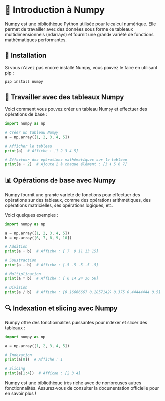 # 🔢 Introduction à Numpy

[Numpy](https://numpy.org/) est une bibliothèque Python utilisée pour le calcul numérique. Elle permet de travailler avec des données sous forme de tableaux multidimensionnels (ndarrays) et fournit une grande variété de fonctions mathématiques performantes.

## 💾 Installation

Si vous n'avez pas encore installé Numpy, vous pouvez le faire en utilisant pip :

```bash
pip install numpy
```

## 🧮 Travailler avec des tableaux Numpy

Voici comment vous pouvez créer un tableau Numpy et effectuer des opérations de base :

```python
import numpy as np

# Créer un tableau Numpy
a = np.array([1, 2, 3, 4, 5])

# Afficher le tableau
print(a)  # Affiche : [1 2 3 4 5]

# Effectuer des opérations mathématiques sur le tableau
print(a + 2)  # Ajoute 2 à chaque élément : [3 4 5 6 7]

```

## 📊 Opérations de base avec Numpy

Numpy fournit une grande variété de fonctions pour effectuer des opérations sur des tableaux, comme des opérations arithmétiques, des opérations matricielles, des opérations logiques, etc.

Voici quelques exemples :

```python
import numpy as np

a = np.array([1, 2, 3, 4, 5])
b = np.array([6, 7, 8, 9, 10])

# Addition
print(a + b)  # Affiche : [ 7  9 11 13 15]

# Soustraction
print(a - b)  # Affiche : [-5 -5 -5 -5 -5]

# Multiplication
print(a * b)  # Affiche : [ 6 14 24 36 50]

# Division
print(a / b)  # Affiche : [0.16666667 0.28571429 0.375 0.44444444 0.5]

```
## 🔍 Indexation et slicing avec Numpy

Numpy offre des fonctionnalités puissantes pour indexer et slicer des tableaux :

```python
import numpy as np

a = np.array([1, 2, 3, 4, 5])

# Indexation
print(a[0])  # Affiche : 1

# Slicing
print(a[1:4])  # Affiche : [2 3 4]
```

Numpy est une bibliothèque très riche avec de nombreuses autres fonctionnalités. Assurez-vous de consulter la documentation officielle pour en savoir plus !


